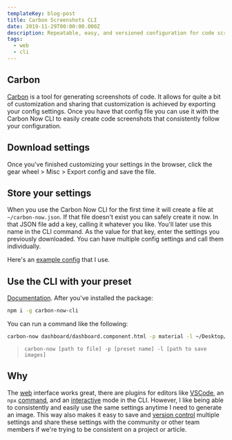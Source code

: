 ```yaml
---
templateKey: blog-post
title: Carbon Screenshots CLI
date: 2019-11-29T00:00:00.000Z
description: Repeatable, easy, and versioned configuration for code screenshots with the Carbon Now CLI.
tags:
  - web
  - cli
---
```


## Carbon

[Carbon](https://carbon.now.sh/?bg=rgba(187%2C187%2C187%2C0)&t=material&wt=none&l=auto&ds=true&dsyoff=10px&dsblur=13px&wc=false&wa=true&pv=32px&ph=56px&ln=false&fl=1&fm=Fira%20Code&fs=14px&lh=133%25&si=false&es=2x&wm=false) is a tool for generating screenshots of code. It allows for quite a bit of customization and sharing that customization is achieved by exporting your config settings. Once you have that config file you can use it with the Carbon Now CLI to easily create code screenshots that consistently follow your configuration.

## Download settings

Once you've finished customizing your settings in the browser, click the gear wheel > Misc > Export config and save the file.

## Store your settings

When you use the Carbon Now CLI for the first time it will create a file at `~/carbon-now.json`. If that file doesn't exist you can safely create it now. In that JSON file add a key, calling it whatever you like. You'll later use this name in the CLI command. As the value for that key, enter the settings you previously downloaded. You can have multiple config settings and call them individually.

Here's an [example config](https://gist.github.com/schuchard/b90243191e4f17c6ec4b2d9cc2965d30) that I use.

## Use the CLI with your preset

[Documentation](https://github.com/mixn/carbon-now-cli#using-a-saved-preset). After you've installed the package:

```bash
npm i -g carbon-now-cli
```

You can run a command like the following:

```bash
carbon-now dashboard/dashboard.component.html -p material -l ~/Desktop/images
```

> `carbon-now [path to file] -p [preset name] -l [path to save images]`

## Why

The [web](https://carbon.now.sh/?bg=rgba(187%2C187%2C187%2C0)&t=material&wt=none&l=auto&ds=true&dsyoff=10px&dsblur=13px&wc=false&wa=true&pv=32px&ph=56px&ln=false&fl=1&fm=Fira%20Code&fs=14px&lh=133%25&si=false&es=2x&wm=false) interface works great, there are plugins for editors like [VSCode](https://marketplace.visualstudio.com/items?itemName=ericadamski.carbon-now-sh), an `npx` [command](https://github.com/mixn/carbon-now-cli#npx), and an [interactive](https://github.com/mixn/carbon-now-cli#fully-customized) mode in the CLI. However, I like being able to consistently and easily use the same settings anytime I need to generate an image. This way also makes it easy to save and [version control](https://gist.github.com/schuchard/b90243191e4f17c6ec4b2d9cc2965d30) multiple settings and share these settings with the community or other team members if we're trying to be consistent on a project or article.
